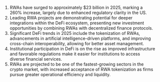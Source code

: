 1. RWAs have surged to approximately $23 billion in 2025, marking a 260% increase, largely due to enhanced regulatory clarity in the US.  
2. Leading RWA projects are demonstrating potential for deeper integrations within the DeFi ecosystem, presenting new investment opportunities by combining RWAs with decentralized finance protocols.  
3. Significant DeFi trends in 2025 include the tokenization of RWAs, advancements in artificial intelligence-driven platforms, and improving cross-chain interoperability, allowing for better asset management.  
4. Institutional participation in DeFi is on the rise as improved infrastructure and favorable regulations make it easier for institutions to access diverse financial services.  
5. RWAs are projected to be one of the fastest-growing sectors in the crypto market, with increased acceptance of RWA tokenization as firms pursue greater operational efficiency and liquidity.